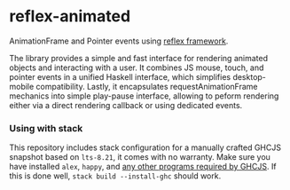 # reflex-animated

AnimationFrame and Pointer events using [reflex framework](https://github.com/reflex-frp/reflex).

The library provides a simple and fast interface for rendering animated objects and interacting with a user.
It combines JS mouse, touch, and pointer events in a unified Haskell interface, which simplifies desktop-mobile compatibility.
Lastly, it encapsulates requestAnimationFrame mechanics into simple play-pause interface, allowing to peform rendering either via a direct rendering callback or using dedicated events.

### Using with stack

This repository includes stack configuration for a manually crafted GHCJS snapshot based on `lts-8.21`, it comes with no warranty.
Make sure you have installed `alex`, `happy`, and [any other programs required by GHCJS](https://github.com/ghcjs/ghcjs/tree/ghc-8.0#installation).
If this is done well, `stack build --install-ghc` should work.
